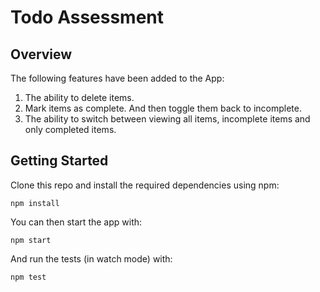 # Todo Assessment 

## Overview

The following features have been added to the App: 


1. The ability to delete items.
2. Mark items as complete. And then toggle them back to incomplete.
3. The ability to switch between viewing all items, incomplete items and only completed items.

## Getting Started

Clone this repo and install the required dependencies using npm:

```
npm install
```

You can then start the app with:

```
npm start
```

And run the tests (in watch mode) with:

```
npm test
```
